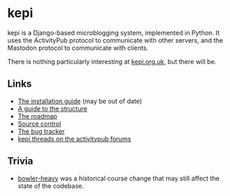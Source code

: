 # kepi

kepi is a Django-based microblogging system, implemented in Python.
It uses the ActivityPub protocol to communicate with other servers,
and the Mastodon protocol to communicate with clients.

There is nothing particularly interesting at [kepi.org.uk](https://kepi.org.uk),
but there will be.

## Links

* [The installation guide](docs/installation.md) (may be out of date)
* [A guide to the structure](docs/modules.md)
* [The roadmap](docs/roadmap.md)
* [Source control](https://gitlab.com/marnanel/kepi)
* [The bug tracker](https://gitlab.com/marnanel/kepi/issues)
* [kepi threads on the activitypub forums](https://socialhub.activitypub.rocks/c/software/kepi/32)

## Trivia

* [bowler-heavy](docs/bowler-heavy.md) was a historical course change that may still affect the state of the codebase.
